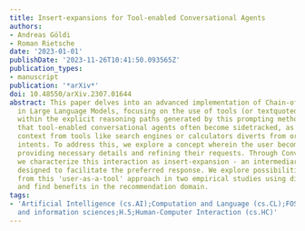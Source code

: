 ```yaml
---
title: Insert-expansions for Tool-enabled Conversational Agents
authors:
- Andreas Göldi
- Roman Rietsche
date: '2023-01-01'
publishDate: '2023-11-26T10:41:50.093565Z'
publication_types:
- manuscript
publication: '*arXiv*'
doi: 10.48550/arXiv.2307.01644
abstract: This paper delves into an advanced implementation of Chain-of-Thought-Prompting
  in Large Language Models, focusing on the use of tools (or textquotedblplug-instextquotedbl)
  within the explicit reasoning paths generated by this prompting method. We find
  that tool-enabled conversational agents often become sidetracked, as additional
  context from tools like search engines or calculators diverts from original user
  intents. To address this, we explore a concept wherein the user becomes the tool,
  providing necessary details and refining their requests. Through Conversation Analysis,
  we characterize this interaction as insert-expansion - an intermediary conversation
  designed to facilitate the preferred response. We explore possibilities arising
  from this 'user-as-a-tool' approach in two empirical studies using direct comparison,
  and find benefits in the recommendation domain.
tags:
- 'Artificial Intelligence (cs.AI);Computation and Language (cs.CL);FOS: Computer
  and information sciences;H.5;Human-Computer Interaction (cs.HC)'
---
```

